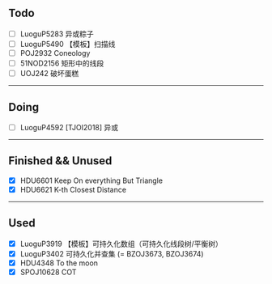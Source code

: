 ## Todo

- [ ] LuoguP5283 异或粽子
- [ ] LuoguP5490 【模板】扫描线
- [ ] POJ2932 Coneology
- [ ] 51NOD2156 矩形中的线段
- [ ] UOJ242 破坏蛋糕

---

## Doing

- [ ] LuoguP4592 \[TJOI2018\] 异或

---

## Finished && Unused

- [x] HDU6601 Keep On everything But Triangle
- [x] HDU6621 K-th Closest Distance

---

## Used

- [x] LuoguP3919 【模板】可持久化数组（可持久化线段树/平衡树）
- [x] LuoguP3402 可持久化并查集 (= BZOJ3673, BZOJ3674)
- [x] HDU4348 To the moon
- [x] SPOJ10628 COT
